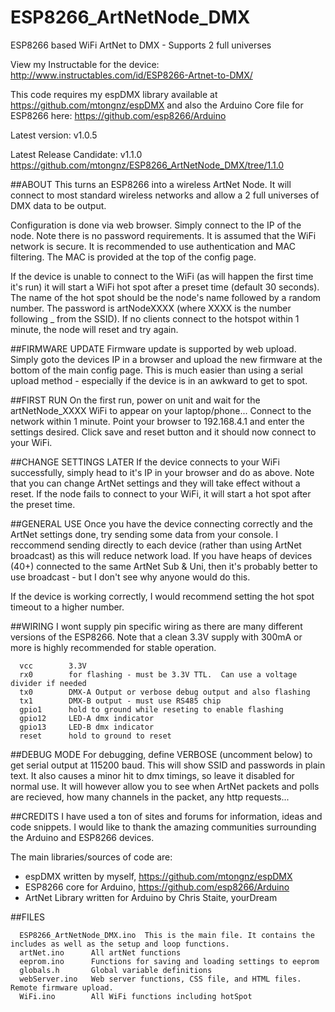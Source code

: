 # ESP8266_ArtNetNode_DMX
ESP8266 based WiFi ArtNet to DMX - Supports 2 full universes

View my Instructable for the device: http://www.instructables.com/id/ESP8266-Artnet-to-DMX/

This code requires my espDMX library available at https://github.com/mtongnz/espDMX and also the Arduino Core file for ESP8266 here: https://github.com/esp8266/Arduino

Latest version: v1.0.5

Latest Release Candidate: v1.1.0 https://github.com/mtongnz/ESP8266_ArtNetNode_DMX/tree/1.1.0

##ABOUT
This turns an ESP8266 into a wireless ArtNet Node.  It will connect to most standard wireless networks and allow a 2 full universes of DMX data to be output.
  
Configuration is done via web browser.  Simply connect to the IP of the node.  Note there is no password requirements. It is assumed that the WiFi network is secure.  It is recommended to use authentication and MAC filtering.  The MAC is provided at the top of the config page.
  
If the device is unable to connect to the WiFi (as will happen the first time it's run) it will start a WiFi hot spot after a preset time (default 30 seconds).  The name of the hot spot should be the node's name followed  by a random number.  The password is artNodeXXXX (where XXXX is the number following _ from the SSID).  If no clients  connect to the hotspot within 1 minute, the node will reset and try again.

##FIRMWARE UPDATE
Firmware update is supported by web upload.  Simply goto the devices IP in a browser and upload the new firmware at the bottom of the main config page.  This is much easier than using a serial upload method - especially if the device is in an awkward to get to spot.

##FIRST RUN
On the first run, power on unit and wait for the artNetNode_XXXX WiFi to appear on your laptop/phone... Connect to the network within 1 minute.  Point your browser to 192.168.4.1 and enter the settings desired.  Click save and reset button and it should now connect to your WiFi.

##CHANGE SETTINGS LATER
If the device connects to your WiFi successfully, simply head to it's IP in your browser and do as above.  Note that you can change ArtNet settings and they will take effect without a reset.  If the node fails to connect to your WiFi, it will start a hot spot after the preset time.

##GENERAL USE
Once you have the device connecting correctly and the ArtNet settings done, try sending some data from your console. I reccommend sending directly to each device (rather than using ArtNet broadcast) as this will reduce network load. If you have heaps of devices (40+) connected to the same ArtNet Sub & Uni, then it's probably better to use broadcast - but I don't see why anyone would do this.

If the device is working correctly, I would recommend setting the hot spot timeout to a higher number.

##WIRING
I wont supply pin specific wiring as there are many different versions of the ESP8266.
Note that a clean 3.3V supply with 300mA or more is highly recommended for stable operation.

```  
  vcc        3.3V
  rx0        for flashing - must be 3.3V TTL.  Can use a voltage divider if needed
  tx0        DMX-A Output or verbose debug output and also flashing
  tx1        DMX-B output - must use RS485 chip
  gpio1      hold to ground while reseting to enable flashing
  gpio12     LED-A dmx indicator
  gpio13     LED-B dmx indicator
  reset      hold to ground to reset
```

##DEBUG MODE
For debugging, define VERBOSE (uncomment below) to get serial output at 115200 baud.  This will show SSID and passwords in plain text.  It also causes a minor hit to dmx timings, so leave it disabled for normal use.  It will however allow you to see when ArtNet packets and polls are recieved, how many channels in the packet,  any http requests...

##CREDITS
I have used a ton of sites and forums for information, ideas and code snippets.  I would like to thank the amazing communities surrounding the Arduino and ESP8266 devices.

The main libraries/sources of code are:
  - espDMX written by myself, https://github.com/mtongnz/espDMX
  - ESP8266 core for Arduino, https://github.com/esp8266/Arduino
  - ArtNet Library written for Arduino by Chris Staite, yourDream

##FILES
```
  ESP8266_ArtNetNode_DMX.ino  This is the main file. It contains the includes as well as the setup and loop functions.
  artNet.ino      All artNet functions
  eeprom.ino      Functions for saving and loading settings to eeprom
  globals.h       Global variable definitions
  webServer.ino   Web server functions, CSS file, and HTML files.  Remote firmware upload.
  WiFi.ino        All WiFi functions including hotSpot
```
